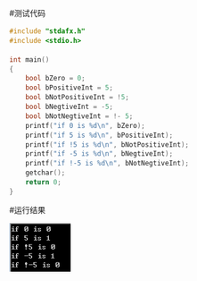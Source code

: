 #测试代码

```c
#include "stdafx.h"
#include <stdio.h>

int main()
{
    bool bZero = 0;
    bool bPositiveInt = 5;
    bool bNotPositiveInt = !5;
    bool bNegtiveInt = -5;
    bool bNotNegtiveInt = !- 5;
    printf("if 0 is %d\n", bZero);
    printf("if 5 is %d\n", bPositiveInt);
    printf("if !5 is %d\n", bNotPositiveInt);
    printf("if -5 is %d\n", bNegtiveInt);
    printf("if !-5 is %d\n", bNotNegtiveInt);
    getchar();
    return 0;
}
```
#运行结果

![Result](https://github.com/samir80/Doubts/blob/master/Program%20Language/Res/IntLogicExpress.png)
